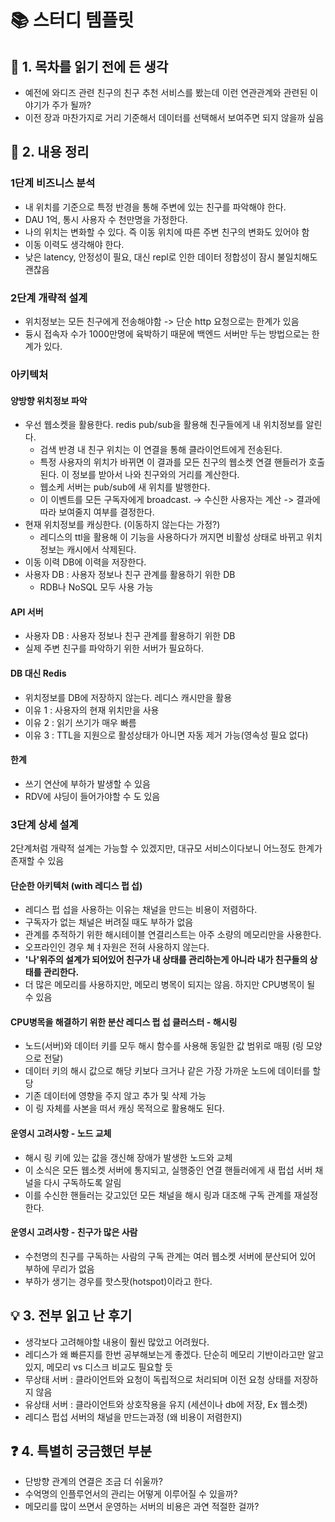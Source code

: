 # 📚 스터디 템플릿

## 📖 1. 목차를 읽기 전에 든 생각
- 예전에 와디즈 관련 친구의 친구 추천 서비스를 봤는데 이런 연관관계와 관련된 이야기가 주가 될까?
- 이전 장과 마찬가지로 거리 기준해서 데이터를 선택해서 보여주면 되지 않을까 싶음

## 📝 2. 내용 정리

### 1단계 비즈니스 분석
- 내 위치를 기준으로 특정 반경을 통해 주변에 있는 친구를 파악해야 한다.
- DAU 1억, 통시 사용자 수 천만명을 가정한다.
- 나의 위치는 변화할 수 있다. 즉 이동 위치에 따른 주변 친구의 변화도 있어야 함
- 이동 이력도 생각해야 한다.
- 낮은 latency, 안정성이 필요, 대신 repl로 인한 데이터 정합성이 잠시 불일치해도 괜찮음

### 2단계 개략적 설계
- 위치정보는 모든 친구에게 전송해야함 -> 단순 http 요청으로는 한계가 있음
- 듕시 접속자 수가 1000만명에 육박하기 때문에 백엔드 서버만 두는 방법으로는 한계가 있다.

### 아키텍처
#### 양방향 위치정보 파악
- 우선 웹소켓을 활용한다. redis pub/sub을 활용해 친구들에게 내 위치정보를 알린다.
  - 검색 반경 내 친구 위치는 이 연결을 통해 클라이언트에게 전송된다.
  - 특정 사용자의 위치가 바뀌면 이 결과를 모든 친구의 웹소켓 연결 핸들러가 호출된다. 이 정보를 받아서 나와 친구와의 거리를 계산한다.
  - 웹소케 서버는 pub/sub에 새 위치를 발행한다.
  - 이 이벤트를 모든 구독자에게 broadcast. -> 수신한 사용자는 계산 -> 결과에 따라 보여줄지 여부를 결정한다.
- 현재 위치정보를 캐싱한다. (이동하지 않는다는 가정?)
  - 레디스의 ttl을 활용해 이 기능을 사용하다가 꺼지면 비활성 상태로 바뀌고 위치 정보는 캐시에서 삭제된다.
- 이동 이력 DB에 이력을 저장한다.
- 사용자 DB : 사용자 정보나 친구 관계를 활용하기 위한 DB
  - RDB나 NoSQL 모두 사용 가능
#### API 서버
- 사용자 DB : 사용자 정보나 친구 관계를 활용하기 위한 DB
- 실제 주변 친구를 파악하기 위한 서버가 필요하다.
#### DB 대신 Redis
- 위치정보를 DB에 저장하지 않는다. 레디스 캐시만을 활용
- 이유 1 : 사용자의 현재 위치만을 사용
- 이유 2 : 읽기 쓰기가 매우 빠름
- 이유 3 : TTL을 지원으로 활성상태가 아니면 자동 제거 가능(영속성 필요 없다)

#### 한계
- 쓰기 연산에 부하가 발생할 수 있음
- RDV에 샤딩이 들어가야할 수 도 있음

### 3단계 상세 설계
2단계처럼 개략적 설계는 가능할 수 있겠지만, 대규모 서비스이다보니 어느정도 한계가 존재할 수 있음

#### 단순한 아키텍처 (with 레디스 펍 섭)
- 레디스 펍 섭을 사용하는 이유는 채널을 만드는 비용이 저렴하다.
- 구독자가 없는 채널은 버려질 때도 부하가 없음
- 관계를 추적하기 위한 해시테이블 연결리스트는 아주 소량의 메모리만을 사용한다.
- 오프라인인 경우 쳬ㅕ자원은 전혀 사용하지 않는다.
- **'나'위주의 설계가 되어있어 친구가 내 상태를 관리하는게 아니라 내가 친구들의 상태를 관리한다.**
- 더 많은 메모리를 사용하지만, 메모리 병목이 되지는 않음. 하지만 CPU병목이 될 수 있음

#### CPU병목을 해결하기 위한 분산 레디스 펍 섭 클러스터 - 해시링
- 노드(서버)와 데이터 키를 모두 해시 함수를 사용해 동일한 값 범위로 매핑 (링 모양으로 전달)
- 데이터 키의 해시 값으로 해당 키보다 크거나 같은 가장 가까운 노드에 데이터를 할당
- 기존 데이터에 영향을 주지 않고 추가 및 삭제 가능
- 이 링 자체를 사본을 떠서 캐싱 목적으로 활용해도 된다.

#### 운영시 고려사항 - 노드 교체
- 해시 링 키에 있는 값을 갱신해 장애가 발생한 노드와 교체
- 이 소식은 모든 웹소켓 서버에 통지되고, 실행중인 연결 핸들러에게 새 펍섭 서버 채널을 다시 구독하도록 알림
- 이를 수신한 핸들러는 갖고있던 모든 채널을 해시 링과 대조해 구독 관계를 재설정한다.

#### 운영시 고려사항 - 친구가 많은 사람
- 수천명의 친구를 구독하는 사람의 구독 관계는 여러 웹소켓 서버에 분산되어 있어 부하에 무리가 없음
- 부하가 생기는 경우를 핫스팟(hotspot)이라고 한다.

## 💡 3. 전부 읽고 난 후기
- 생각보다 고려해야할 내용이 훨씬 많았고 어려웠다.
- 레디스가 왜 빠른지를 한번 공부해보는게 좋겠다. 단순히 메모리 기반이라고만 알고있지, 메모리 vs 디스크 비교도 필요할 듯
- 무상태 서버 : 클라이언트와 요청이 독립적으로 처리되며 이전 요청 상태를 저장하지 않음
- 유상태 서버 : 클라이언트와 상호작용을 유지 (세션이나 db에 저장, Ex 웹소켓)
- 레디스 펍섭 서버의 채널을 만드는과정 (왜 비용이 저렴한지)

## ❓ 4. 특별히 궁금했던 부분
- 단방향 관계의 연결은 조금 더 쉬울까?
- 수억명의 인플루언서의 관리는 어떻게 이루어질 수 있을까?
- 메모리를 많이 쓰면서 운영하는 서버의 비용은 과연 적절한 걸까?